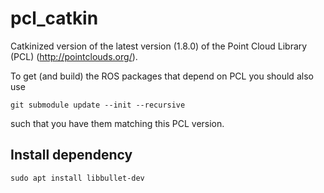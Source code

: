 # pcl_catkin
Catkinized version of the latest version (1.8.0) of the Point Cloud Library (PCL) (http://pointclouds.org/).

To get (and build) the ROS packages that depend on PCL you should also use

```
git submodule update --init --recursive
```

such that you have them matching this PCL version.

## Install dependency
```
sudo apt install libbullet-dev
```
